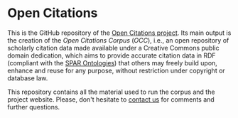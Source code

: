 # Open Citations

This is the GitHub repository of the [Open Citations project](http://www.opencitations.net). Its main output is the creation of the *Open Citations Corpus* (*OCC*), i.e., an open repository of scholarly citation data made available under a Creative Commons public domain dedication, which aims to provide accurate citation data in RDF (compliant with the [SPAR Ontologies](http://www.sparontologies.net)) that others may freely build upon, enhance and reuse for any purpose, without restriction under copyright or database law.

This repository contains all the material used to run the corpus and the project website. Please, don't hesitate to [contact us](mailto:contact@opencitations.net) for comments and further questions.
